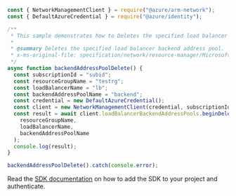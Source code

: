 ```javascript
const { NetworkManagementClient } = require("@azure/arm-network");
const { DefaultAzureCredential } = require("@azure/identity");

/**
 * This sample demonstrates how to Deletes the specified load balancer backend address pool.
 *
 * @summary Deletes the specified load balancer backend address pool.
 * x-ms-original-file: specification/network/resource-manager/Microsoft.Network/stable/2021-05-01/examples/LoadBalancerBackendAddressPoolDelete.json
 */
async function backendAddressPoolDelete() {
  const subscriptionId = "subid";
  const resourceGroupName = "testrg";
  const loadBalancerName = "lb";
  const backendAddressPoolName = "backend";
  const credential = new DefaultAzureCredential();
  const client = new NetworkManagementClient(credential, subscriptionId);
  const result = await client.loadBalancerBackendAddressPools.beginDeleteAndWait(
    resourceGroupName,
    loadBalancerName,
    backendAddressPoolName
  );
  console.log(result);
}

backendAddressPoolDelete().catch(console.error);
```

Read the [SDK documentation](https://github.com/Azure/azure-sdk-for-js/blob/%40azure%2Farm-network_27.0.0/sdk/network/arm-network/README.md) on how to add the SDK to your project and authenticate.
